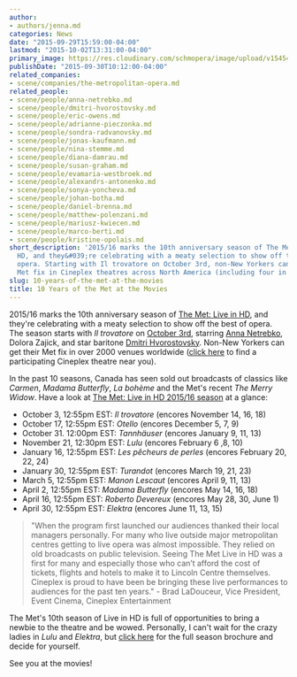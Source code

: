 ```yaml
---
author:
- authors/jenna.md
categories: News
date: "2015-09-29T15:59:00-04:00"
lastmod: "2015-10-02T13:31:00-04:00"
primary_image: https://res.cloudinary.com/schmopera/image/upload/v1545409169/media/webhook-uploads/1443807073679/Movies.jpg.jpg
publishDate: "2015-09-30T10:12:00-04:00"
related_companies:
- scene/companies/the-metropolitan-opera.md
related_people:
- scene/people/anna-netrebko.md
- scene/people/dmitri-hvorostovsky.md
- scene/people/eric-owens.md
- scene/people/adrianne-pieczonka.md
- scene/people/sondra-radvanovsky.md
- scene/people/jonas-kaufmann.md
- scene/people/nina-stemme.md
- scene/people/diana-damrau.md
- scene/people/susan-graham.md
- scene/people/evamaria-westbroek.md
- scene/people/alexandrs-antonenko.md
- scene/people/sonya-yoncheva.md
- scene/people/johan-botha.md
- scene/people/daniel-brenna.md
- scene/people/matthew-polenzani.md
- scene/people/mariusz-kwiecen.md
- scene/people/marco-berti.md
- scene/people/kristine-opolais.md
short_description: '2015/16 marks the 10th anniversary season of The Met: Live in
  HD, and they&#039;re celebrating with a meaty selection to show off the best of
  opera. Starting with Il trovatore on October 3rd, non-New Yorkers can get their
  Met fix in Cineplex theatres across North America (including four in Toronto!).'
slug: 10-years-of-the-met-at-the-movies
title: 10 Years of the Met at the Movies
---
```


2015/16 marks the 10th anniversary season of [The Met: Live in HD](https://cineplexfiles.s3.amazonaws.com/Events/MetOpera/2016/MET_Opera_LiveInHD-FINAL.pdf), and they're celebrating with a meaty selection to show off the best of opera. The season starts with *Il trovatore* on [October 3rd](http://www.cineplex.com/Events/MetOpera), starring [Anna Netrebko](/scene/people/anna-netrebko/), Dolora Zajick, and star baritone [Dmitri Hvorostovsky](http://www.wqxr.org/#!/story/ailing-baritone-showered-roses-metropolitan-opera-return/). Non-New Yorkers can get their Met fix in over 2000 venues worldwide ([click here](http://www.cineplex.com/Events/MetOpera/ParticipatingTheatres) to find a participating Cineplex theatre near you).

In the past 10 seasons, Canada has seen sold out broadcasts of classics like *Carmen*, *Madama Butterfly*, *La bohème* and the Met's recent *The Merry Widow*. Have a look at [The Met: Live in HD 2015/16 season](https://cineplexfiles.s3.amazonaws.com/Events/MetOpera/2016/MET_Opera_LiveInHD-FINAL.pdf) at a glance:

- October 3, 12:55pm EST: *Il trovatore* (encores November 14, 16, 18)
- October 17, 12:55pm EST: *Otello* (encores December 5, 7, 9)
- October 31. 12:00pm EST: *Tannhäuser* (encores January 9, 11, 13)
- November 21, 12:30pm EST: *Lulu* (encores February 6 ,8, 10)
- January 16, 12:55pm EST: *Les pêcheurs de perles* (encores February 20, 22, 24)
- January 30, 12:55pm EST: *Turandot* (encores March 19, 21, 23)
- March 5, 12:55pm EST: *Manon Lescaut* (encores April 9, 11, 13)
- April 2, 12:55pm EST: *Madama Butterfly* (encores May 14, 16, 18)
- April 16, 12:55pm EST: *Roberto Devereux* (encores May 28, 30, June 1)
- April 30, 12:55pm EST: *Elektra* (encores June 11, 13, 15)

>"When the program first launched our audiences thanked their local managers personally.  For many who live outside major metropolitan centres getting to live opera was almost impossible. They relied on old broadcasts on public television.  Seeing The Met Live in HD was a first for many and especially those who can’t afford the cost of tickets, flights and hotels to make it to Lincoln Centre themselves. Cineplex is proud to have been be bringing these live performances to audiences for the past ten years." - Brad LaDouceur, Vice President, Event Cinema, Cineplex Entertainment

The Met's 10th season of Live in HD is full of opportunities to bring a newbie to the theatre and be wowed. Personally, I can't wait for the crazy ladies in *Lulu* and *Elektra*, but [click here](https://cineplexfiles.s3.amazonaws.com/Events/MetOpera/2016/MET_Opera_LiveInHD-FINAL.pdf) for the full season brochure and decide for yourself.

See you at the movies!

